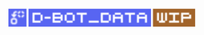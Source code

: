 <img alt="d-bot_data icon" src="https://raw.githubusercontent.com/d-suite/art/main/bot/data/data_mini@vector.svg" style="height:36px; width: auto;"> <img alt="d-bot_data" src="https://raw.githubusercontent.com/d-suite/art/main/bot/data/data_long@vector.svg" style="height:36px; width: auto;"> <img alt="wip" src="https://raw.githubusercontent.com/d-suite/art/main/wip.svg" style="height:36px; width: auto;">
